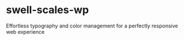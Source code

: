 # swell-scales-wp
 Effortless typography and color management for a perfectly responsive web experience
